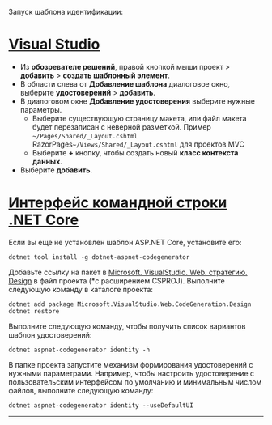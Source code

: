 Запуск шаблона идентификации:

# <a name="visual-studiotabvisual-studio"></a>[Visual Studio](#tab/visual-studio)

* Из **обозревателе решений**, правой кнопкой мыши проект > **добавить** > **создать шаблонный элемент**.
* В области слева от **Добавление шаблона** диалоговое окно, выберите **удостоверений** > **добавить**.
* В диалоговом окне **Добавление удостоверения** выберите нужные параметры.
  * Выберите существующую страницу макета, или файл макета будет перезаписан с неверной разметкой. Пример `~/Pages/Shared/_Layout.cshtml` RazorPages`~/Views/Shared/_Layout.cshtml` для проектов MVC
  * Выберите **+** кнопку, чтобы создать новый **класс контекста данных**.
* Выберите **добавить**.

# <a name="net-core-clitabnetcore-cli"></a>[Интерфейс командной строки .NET Core](#tab/netcore-cli)

Если вы еще не установлен шаблон ASP.NET Core, установите его:

```dotnetcli
dotnet tool install -g dotnet-aspnet-codegenerator
```

Добавьте ссылку на пакет в [Microsoft. VisualStudio. Web. стратегию. Design](https://www.nuget.org/packages/Microsoft.VisualStudio.Web.CodeGeneration.Design/) в файл проекта (\*с расширением CSPROJ). Выполните следующую команду в каталоге проекта:

```dotnetcli
dotnet add package Microsoft.VisualStudio.Web.CodeGeneration.Design
dotnet restore
```

Выполните следующую команду, чтобы получить список вариантов шаблон удостоверений:

```dotnetcli
dotnet aspnet-codegenerator identity -h
```

В папке проекта запустите механизм формирования удостоверений с нужными параметрами. Например, чтобы настроить удостоверение с пользовательским интерфейсом по умолчанию и минимальным числом файлов, выполните следующую команду:

```dotnetcli
dotnet aspnet-codegenerator identity --useDefaultUI
```

---
